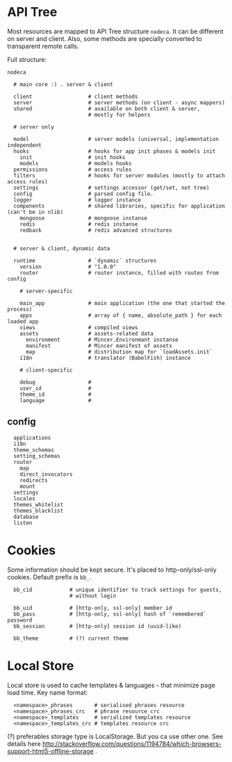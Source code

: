 API Tree
========

Most resources are mapped to API Tree structure `nodeca`. It can be different
on server and client. Also, some methods are specially converted to transparent
remote calls.

Full structure:

```
nodeca

  # main core :) . server & client

  client                  # client methods
  server                  # server methods (on client - async mappers)
  shared                  # available on both client & server,
                          # mostly for helpers

  # server only

  model                   # server models (universal, implementation independent
  hooks                   # hooks for app init phases & models init
    init                  # init hooks
    models                # models hooks
  permissions             # access rules
  filters                 # hooks for server modules (mostly to attach access rules)
  settings                # settings accessor (get/set, not tree)
  config                  # parsed config file.
  logger                  # logger instance
  components              # shared libraries, specific for application (can't be in nlib)
    mongoose              # mongoose instanse
    redis                 # redis instanse
    redback               # redis advanced structures


  # server & client, dynamic data

  runtime                 # `dynamic` structures
    version               # "1.0.0"
    router                # router instance, filled with routes from config

    # server-specific

    main_app              # main application (the one that started the process)
    apps                  # array of { name, absolute_path } for each loaded app 
    views                 # compiled views
    assets                # assets-related data
      environment         # Mincer.Environmant instanse
      manifest            # Mincer manifest of assets
      map                 # distribution map for `loadAssets.init`
    i18n                  # translator (BabelFish) instance

    # client-specific

    debug                 #
    user_id               #
    theme_id              #
    language              #
```


config
------

```
  applications
  i18n
  theme_schemas
  setting_schemas
  router
    map
    direct_invocators
    redirects
    mount
  settings
  locales
  themes_whitelist
  themes_blacklist
  database
  listen
```


Cookies
=======

Some information should be kept secure. It's placed to http-only/ssl-only
cookies. Default prefix is `bb_`.

```
  bb_cid            # unique identifier to track settings for guests,
                    # without login

  bb_uid            # [http-only, ssl-only] member id
  bb_pass           # [http-only, ssl-only] hash of `remembered` password
  bb_session        # [http-only] session id (uuid-like)

  bb_theme          # (?) current theme
```

Local Store
===========

Local store is used to cache templates & languages - that minimize page load
time. Key name format:

```
  <namespace>_phrases       # serialised phrases resource
  <namespace>_phrases_crc   # phrase resource crc
  <namespace>_templates     # serialized templates resource
  <namespace>_templates_crc # templates resource crc
```

(?) preferables storage type is LocalStorage. But you ca use other one. See
details here http://stackoverflow.com/questions/1194784/which-browsers-support-html5-offline-storage .
